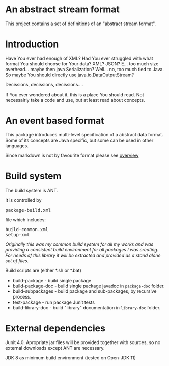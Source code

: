 # An abstract stream format

This project contains a set of definitions of an
"abstract stream format".

# Introduction

Have You ever had enough of XML? Had You ever struggled
with what format You should choose for Your data? XML? JSON?
E... too much size overhead... maybe then java Serialization?
Well... no, too much tied to Java. So maybe You should directly
use java.io.DataOutputStream?

Decissions, decissions, decissions....

If You ever wondered about it, this is a place You should read.
Not necessairly take a code and use, but at least read about concepts.

# An event based format

This package introduces multi-level specification of a abstract
data format. Some of its concepts are Java specific, but some can
be used in other languages.

Since markdown is not by favourite format please
see [overview](overview.html)


# Build system

The build system is ANT.

It is controlled by
<pre>
package-build.xml
</pre>
file which includes:
<pre>
build-common.xml
setup-xml
</pre>

_Originally this was my common build system for all my works
 and was providing a consistent build environment for all
 packages I was creating. For needs of this library it will
 be extracted and provided as a stand alone set of files._

 Build scripts are (either *.sh or *.bat)
 * build-package  - build single package
 * build-package-doc - build single package javadoc in <code>package-doc</code> folder.
 * build-subpackages - build package and sub-packages, by recursive process.
 * test-package - run package Junit tests
 * build-library-doc - build "library" documentation in <code>library-doc</code> folder.


 # External dependencies

 Junit 4.0. Apropriate jar files will be provided together with
 sources, so no external downloads except ANT are necessary.

 JDK 8 as minimum build environment (tested on Open-JDK 11)


